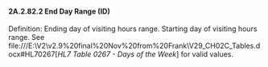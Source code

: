 #### 2A.2.82.2 End Day Range (ID)

Definition: Ending day of visiting hours range. Starting day of visiting hours range. See file:///E:\V2\v2.9%20final%20Nov%20from%20Frank\V29_CH02C_Tables.docx#HL70267[_HL7 Table 0267 - Days of the Week_] for valid values.
